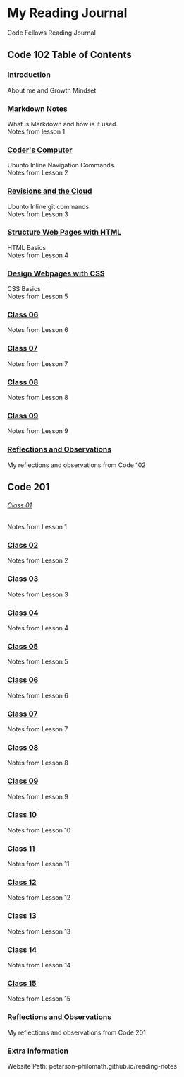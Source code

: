 # My Reading Journal

Code Fellows Reading Journal

## Code 102 Table of Contents

### [Introduction](Introduction.md)

About me and Growth Mindset

### [Markdown Notes](MARKDOWN.md)

What is Markdown and how is it used.  
Notes from lesson 1

### [Coder's Computer](coderscomputer.md)

Ubunto Inline Navigation Commands.  
Notes from Lesson 2

### [Revisions and the Cloud](githubconnection.md)

Ubunto Inline git commands  
Notes from Lesson 3

### [Structure Web Pages with HTML](htmlstructure.md)

HTML Basics  
Notes from Lesson 4

### [Design Webpages with CSS](css.md)

CSS Basics  
Notes from Lesson 5

### [Class 06](class06.md)

Notes from Lesson 6

### [Class 07](class07.md)

Notes from Lesson 7

### [Class 08](class08.md)

Notes from Lesson 8

### [Class 09](class09.md)

Notes from Lesson 9

### [Reflections and Observations](reflections.md)

My reflections and observations from Code 102

## Code 201

###### [Class 01](c201-01.md)

Notes from Lesson 1

### [Class 02](c201-02.md)

Notes from Lesson 2

### [Class 03](c201-03.md)

Notes from Lesson 3

### [Class 04](c201-04.md)

Notes from Lesson 4

### [Class 05](c201-05.md)

Notes from Lesson 5

### [Class 06](c201-06.md)

Notes from Lesson 6

### [Class 07](c201-07.md)

Notes from Lesson 7

### [Class 08](c201-08.md)

Notes from Lesson 8

### [Class 09](c201-09.md)

Notes from Lesson 9

### [Class 10](c201-10.md)

Notes from Lesson 10

### [Class 11](c201-11.md)

Notes from Lesson 11

### [Class 12](c201-12.md)

Notes from Lesson 12

### [Class 13](c201-13.md)

Notes from Lesson 13

### [Class 14](c201-14.md)

Notes from Lesson 14

### [Class 15](c201-15.md)

Notes from Lesson 15

### [Reflections and Observations](reflections.md)

My reflections and observations from Code 201

### Extra Information

Website Path: peterson-philomath.github.io/reading-notes
